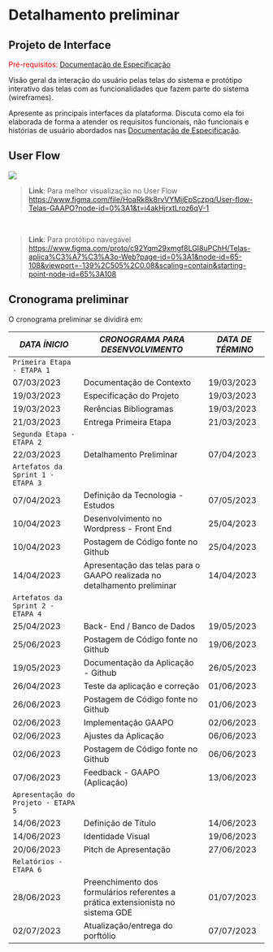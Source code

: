 # Detalhamento preliminar

## Projeto de Interface

<span style="color:red">Pré-requisitos: <a href="2-Especificação do Projeto.md"> Documentação de Especificação</a></span>

Visão geral da interação do usuário pelas telas do sistema e protótipo interativo das telas com as funcionalidades que fazem parte do sistema (wireframes).

Apresente as principais interfaces da plataforma. Discuta como ela foi elaborada de forma a atender os requisitos funcionais, não funcionais e histórias de usuário abordados nas <a href="2-Especificação do Projeto.md"> Documentação de Especificação</a>.

## User Flow
<img src="https://github.com/ICEI-PUC-Minas-PPC-CC/ppc-cc-2023-1-ment2-noite-palestra-cc/blob/main/docs/img/User%20flow%20Telas%20GAAPO.png"/>

> **Link**:
Para melhor visualização no User Flow 
https://www.figma.com/file/HoaRk8k8rvVYMjjEpSczpq/User-flow-Telas-GAAPO?node-id=0%3A1&t=i4akHjrxtLroz6qV-1
<br>

> **Link**:
Para protótipo navegável
https://www.figma.com/proto/c92Yqm29xmgf8LGI8uPChH/Telas-aplica%C3%A7%C3%A3o-Web?page-id=0%3A1&node-id=65-108&viewport=-139%2C505%2C0.08&scaling=contain&starting-point-node-id=65%3A108

## Cronograma preliminar

O cronograma preliminar se dividirá em: 

|  _DATA ÍNICIO_ |         _CRONOGRAMA PARA DESENVOLVIMENTO_                | _DATA DE TÉRMINO_|
|--------------- |----------------------------------------------------------|------------------|
|`Primeira Etapa - ETAPA 1`                                                                    |
|   07/03/2023   | Documentação de Contexto                                 |    19/03/2023    | 
|   19/03/2023   | Especificação do Projeto                                 |    19/03/2023    |
|   19/03/2023   | Rerências Bibliogramas                                   |    19/03/2023    |
|   21/03/2023   | Entrega Primeira Etapa                                   |    21/03/2023    |
|`Segunda Etapa - ETAPA 2`                                                                     |
|   22/03/2023   | Detalhamento Preliminar                                  |    07/04/2023    |
|`Artefatos da Sprint 1 - ETAPA 3`                                                             | 
|   07/04/2023   | Definição da Tecnologia - Estudos                        |    07/05/2023    |
|   10/04/2023   | Desenvolvimento no Wordpress - Front End                 |    25/04/2023    |
|   10/04/2023   | Postagem de Código fonte no Github                       |    25/04/2023    |
|   14/04/2023   | Apresentação das telas para o GAAPO realizada no detalhamento preliminar                                                                                                                                                         |    14/04/2023    |
|`Artefatos da Sprint 2 - ETAPA 4`                                                             |
|   25/04/2023   | Back- End / Banco de Dados                               |    19/05/2023    |
|   25/06/2023   | Postagem de Código fonte no Github                       |    19/06/2023    |
|   19/05/2023   | Documentação da Aplicação - Github                       |    26/05/2023    |
|   26/04/2023   | Teste da aplicação e correção                            |    01/06/2023    |
|   26/06/2023   | Postagem de Código fonte no Github                       |    01/06/2023    |
|   02/06/2023   | Implementação GAAPO                                      |    02/06/2023    |
|   02/06/2023   | Ajustes da Aplicação                                     |    06/06/2023    |
|   02/06/2023   | Postagem de Código fonte no Github                       |    06/06/2023    |
|   07/06/2023   | Feedback - GAAPO (Aplicação)                             |    13/06/2023    |
|`Apresentação do Projeto - ETAPA 5`                                                           | 
|   14/06/2023   | Definição de Título                                      |    14/06/2023    |
|   14/06/2023   | Identidade Visual                                        |    19/06/2023    |
|   20/06/2023   | Pitch de Apresentação                                    |    27/06/2023    |
|`Relatórios - ETAPA 6`                                                                        | 
|   28/06/2023   | Preenchimento dos formulários referentes a prática extensionista no sistema GDE                                                                                                                                                 |    01/07/2023    |
|   02/07/2023   | Atualização/entrega do porftólio                         |    07/07/2023    |





